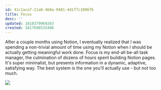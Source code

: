 ```yaml
---
id: 41c1aca7-21a8-468a-9481-4d1f7c10067b
title: Focus
desc: ''
updated: 1618379969263
created: 1617698532408
---
```


After a couple months using Notion, I eventually realized that I was spending a non-trivial amount of time using my Notion when I should be actually getting meaningful work done. Focus is my end-all be-all task manager, the culmination of dozens of hours spent building Notion pages. It's super minimalist, but presents information in a dynamic, adaptive, satisfying way. The best system is the one you'll actually use - but not too much.

![](https://dendron-site.s3-us-west-1.amazonaws.com/2021-04-06-02-16-04.png)

